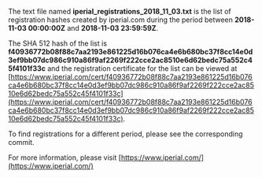 The text file named **iperial_registrations_2018_11_03.txt** is the list of registration hashes created by iperial.com during the period between **2018-11-03 00:00:00Z** and **2018-11-03 23:59:59Z**.

The SHA 512 hash of the list is **f40936772b08f88c7aa2193e861225d16b076ca4e6b680bc37f8cc14e0d3ef9bb07dc986c910a86f9af2269f222cce2ac8510e6d62bedc75a552c45f4101f33c** and the registration certificate for the list can be viewed at [https://www.iperial.com/cert/f40936772b08f88c7aa2193e861225d16b076ca4e6b680bc37f8cc14e0d3ef9bb07dc986c910a86f9af2269f222cce2ac8510e6d62bedc75a552c45f4101f33c](https://www.iperial.com/cert/f40936772b08f88c7aa2193e861225d16b076ca4e6b680bc37f8cc14e0d3ef9bb07dc986c910a86f9af2269f222cce2ac8510e6d62bedc75a552c45f4101f33c).

To find registrations for a different period, please see the corresponding commit.

For more information, please visit [https://www.iperial.com/](https://www.iperial.com/)
